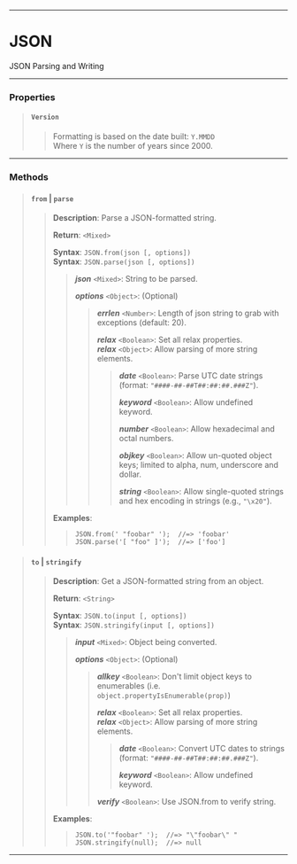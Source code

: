 ----

# JSON #

JSON Parsing and Writing

----

### Properties ###

> #### `Version` ####
>  
> > Formatting is based on the date built: `Y.MMDD`  
> > Where `Y` is the number of years since 2000.  

----

### Methods ###

> #### `from` | `parse` ####
>  
> > **Description**: Parse a JSON-formatted string.  
> >  
> > **Return**: `<Mixed>`  
> >  
> > **Syntax**: `JSON.from(json [, options])`  
> > **Syntax**: `JSON.parse(json [, options])`  
> >  
> > > **_json_** `<Mixed>`: String to be parsed.  
> > >  
> > > **_options_** `<Object>`: (Optional)  
> > >  
> > > > **_errlen_** `<Number>`: Length of json string to grab with exceptions (default: 20).  
> > > >  
> > > > **_relax_** `<Boolean>`: Set all relax properties.  
> > > > **_relax_** `<Object>`: Allow parsing of more string elements.  
> > > >  
> > > > > **_date_** `<Boolean>`: Parse UTC date strings (format: `"####-##-##T##:##:##.###Z"`).  
> > > > >  
> > > > > **_keyword_** `<Boolean>`: Allow undefined keyword.  
> > > > >  
> > > > > **_number_** `<Boolean>`: Allow hexadecimal and octal numbers.  
> > > > >  
> > > > > **_objkey_** `<Boolean>`: Allow un-quoted object keys; limited to alpha, num, underscore and dollar.  
> > > > >  
> > > > > **_string_** `<Boolean>`: Allow single-quoted strings and hex encoding in strings (e.g., `"\x20"`).  
> >  
> > **Examples**:  
> >  
> > > `JSON.from(' "foobar" ');  //=> 'foobar'`  
> > > `JSON.parse('[ "foo" ]');  //=> ['foo']`  

> #### `to` | `stringify` ####
>  
> > **Description**: Get a JSON-formatted string from an object.  
> >  
> > **Return**: `<String>`  
> >  
> > **Syntax**: `JSON.to(input [, options])`  
> > **Syntax**: `JSON.stringify(input [, options])`  
> >  
> > > **_input_** `<Mixed>`: Object being converted.  
> > >  
> > > **_options_** `<Object>`: (Optional)  
> > >  
> > > > **_allkey_** `<Boolean>`: Don't limit object keys to enumerables (i.e. `object.propertyIsEnumerable(prop)`)  
> > > >  
> > > > **_relax_** `<Boolean>`: Set all relax properties.  
> > > > **_relax_** `<Object>`: Allow parsing of more string elements.  
> > > >  
> > > > > **_date_** `<Boolean>`: Convert UTC dates to strings (format: `"####-##-##T##:##:##.###Z"`).  
> > > > >  
> > > > > **_keyword_** `<Boolean>`: Allow undefined keyword.  
> > > >  
> > > > **_verify_** `<Boolean>`: Use JSON.from to verify string.  
> >  
> > **Examples**:  
> >  
> > > `JSON.to('"foobar" ');  //=> "\"foobar\" "`  
> > > `JSON.stringify(null);  //=> null`  

----
